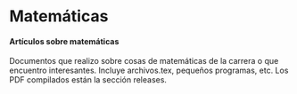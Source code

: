 # Matemáticas
#### Artículos sobre matemáticas

Documentos que realizo sobre cosas de matemáticas de la carrera o que encuentro interesantes.
Incluye archivos.tex, pequeños programas, etc. 
Los PDF compilados están la sección releases.
